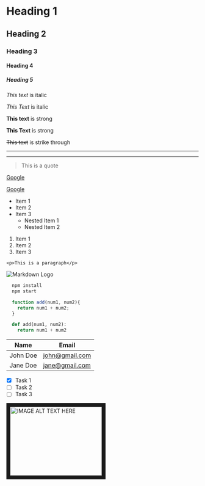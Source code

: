 <!-- Heading -->
# Heading 1
## Heading 2
### Heading 3
#### Heading 4
##### Heading 5

<!-- Italics -->
*This text* is italic

_This Text_ is italic

<!-- Strong -->
**This text** is strong

__This Text__ is strong

<!-- Strike Through -->
~~This text~~ is strike through

<!-- Horizontal rulew -->

---
___

<!-- Blockquotes -->
> This is a quote

<!-- Links -->
[Google](https://www.google.com/)
<!-- Title display -->
[Google](http://www.google.com "google")

<!-- Ul -->
* Item 1
* Item 2
* Item 3
  * Nested Item 1
  * Nested Item 2

<!-- OL -->
1. Item 1
2. Item 2
3. Item 3


<!-- Inline Code Blocks -->
`<p>This is a paragraph</p>`

<!-- Images -->
![Markdown Logo](https://markdown-here.com/img/icon256.png)

<!-- Github Markdown -->

<!-- Code Block -->
```bash
  npm install
  npm start
```

```javascript
  function add(num1, num2){
    return num1 + num2;
  }
```

```python
  def add(num1, num2):
    return num1 + num2
```

<!-- Tables -->
| Name     | Email          |
| -------- | -------------- |
| John Doe | john@gmail.com |
| Jane Doe | jane@gmail.com |

<!-- Task List -->
* [x] Task 1
* [ ] Task 2
* [ ] Task 3

<!-- Link Youtube -->
<a href="http://www.youtube.com/watch?feature=player_embedded&v=YOUTUBE_VIDEO_ID_HERE
" target="_blank"><img src="http://img.youtube.com/vi/YOUTUBE_VIDEO_ID_HERE/0.jpg" 
alt="IMAGE ALT TEXT HERE" width="240" height="180" border="10" /></a>
